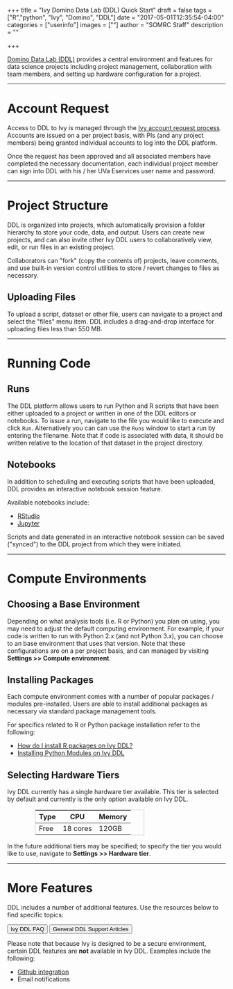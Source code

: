 +++
title = "Ivy Domino Data Lab (DDL) Quick Start"
draft = false
tags = ["R","python", "Ivy", "Domino", "DDL"]
date = "2017-05-01T12:35:54-04:00"
categories = ["userinfo"]
images = [""]
author = "SOMRC Staff"
description = ""

+++

<p class=lead><a href = "https://www.dominodatalab.com/">Domino Data Lab (DDL)</a> provides a central environment and features for data science projects including project management, collaboration with team members, and setting up hardware configuration for a project.</p>

- - -

# Account Request

Access to DDL to Ivy is managed through the [Ivy account request process](https://somrc.virginia.edu/userinfo/ivy/#requesting-access). Accounts are issued on a per project basis, with PIs (and any project members) being granted individual accounts to log into the DDL platform. 

Once the request has been approved and all associated members have completed the necessary documentation, each individual project member can sign into DDL with his / her UVa Eservices user name and password. 

- - -

# Project Structure

DDL is organized into projects, which automatically provision a folder hierarchy to store your code, data, and output. Users can create new projects, and can also invite other Ivy DDL users to collaboratively view, edit, or run files in an existing project. 

Collaborators can "fork" (copy the contents of) projects, leave comments, and use built-in version control utilities to store / revert changes to files as necessary.

## Uploading Files

To upload a script, dataset or other file, users can navigate to a project and select the "files" menu item. DDL includes a drag-and-drop interface for uploading files less than 550 MB.

- - -

# Running Code

## Runs

The DDL platform allows users to run Python and R scripts that have been either uploaded to a project or written in one of the DDL editors or notebooks. To issue a run, navigate to the file you would like to execute and click `Run`. Alternatively you can can use the `Runs` window to start a run by entering the filename. Note that if code is associated with data, it should be written relative to the location of that dataset in the project directory. 

## Notebooks

In addition to scheduling and executing scripts that have been uploaded, DDL provides an interactive notebook session feature. 

Available notebooks include:

- [RStudio](https://www.rstudio.com/products/rstudio/)
- [Jupyter](http://jupyter.org/)

Scripts and data generated in an interactive notebook session can be saved ("synced") to the DDL project from which they were initiated. 

- - -

# Compute Environments

## Choosing a Base Environment

Depending on what analysis tools (i.e. R or Python) you plan on using, you may need to adjust the default computing environment. For example, if your code is written to run with Python 2.x (and not Python 3.x), you can choose to an base environment that uses that version. Note that these configurations are on a per project basis, and can managed by visiting **Settings >> Compute environment**.

## Installing Packages

Each compute environment comes with a number of popular packages / modules pre-installed. 
Users are able to install additional packages as necessary via standard package management tools.

For specifics related to R or Python package installation refer to the following:

- [How do I install R packages on Ivy DDL?](https://discuss.rc.virginia.edu/t/how-do-i-install-r-packages-on-ivy-ddl/393)
- [Installing Python Modules on Ivy DDL](https://discuss.rc.virginia.edu/t/installing-python-modules-on-ivy-ddl/382)

## Selecting Hardware Tiers

Ivy DDL currently has a single hardware tier available. This tier is selected by default and currently is the only option available on Ivy DDL.

<table class="table table-sm" style="width:50%;border:solid 1px #ccc;margin-left:4rem;">
  <thead class="thead-inverse">
    <tr>
      <th>Type</th>
      <th>CPU</th>
      <th>Memory</th>
    </tr>
  </thead>
  <tbody>
    <tr>
      <td>Free</td>
      <td>18 cores</td>
      <td>120GB</td>
    </tr>
  </tbody>
</table>

In the future additional tiers may be specified; to specify the tier you would like to use, navigate to **Settings >> Hardware tier**.

- - -

# More Features

DDL includes a number of additional features. Use the resources below to find specific topics:

[<button class="btn btn-success">Ivy DDL FAQ</button>](https://discuss.rc.virginia.edu/c/ivy/ddl)
[<button class="btn btn-success">General DDL Support Articles</button>](https://support.dominodatalab.com/)

Please note that because Ivy is designed to be a secure environment, certain DDL features are **not** available in Ivy DDL. Examples include the following:

- [Github integration](https://support.dominodatalab.com/hc/en-us/articles/115000148846-Adding-a-Git-repository-to-a-Domino-Project)
- Email notifications
